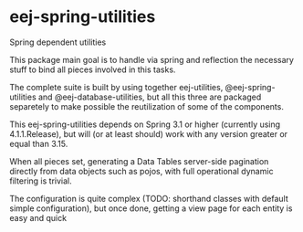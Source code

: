 # eej-spring-utilities
Spring dependent utilities

This package main goal is to handle via spring and reflection the necessary stuff to bind all pieces involved in this tasks.

The complete suite is built by using together eej-utilities, @eej-spring-utilities and @eej-database-utilities, but all this three are packaged separetely to make possible the reutilization of some of the components.

This eej-spring-utilities depends on Spring 3.1 or higher (currently using 4.1.1.Release), but will (or at least should) work with any version greater or equal than 3.15.

When all pieces set, generating a Data Tables server-side pagination directly from data objects such as pojos, with full operational dynamic filtering is trivial.

The configuration is quite complex (TODO: shorthand classes with default simple configuration), but once done, getting a view page for each entity is easy and quick
